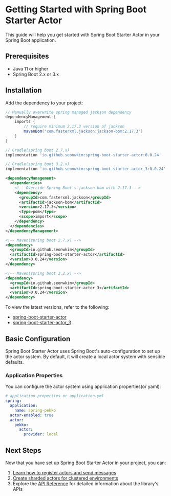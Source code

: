 # Getting Started with Spring Boot Starter Actor

This guide will help you get started with Spring Boot Starter Actor in your Spring Boot application.

## Prerequisites

- Java 11 or higher
- Spring Boot 2.x or 3.x

## Installation

Add the dependency to your project:

```gradle
// Manually overwrite spring managed jackson dependency 
dependencyManagement {
    imports {
        // require minimum 2.17.3 version of jackson
        mavenBom("com.fasterxml.jackson:jackson-bom:2.17.3")
    }
}

// Gradle(spring boot 2.7.x) 
implementation 'io.github.seonwkim:spring-boot-starter-actor:0.0.24'

// Gradle(spring boot 3.2.x) 
implementation 'io.github.seonwkim:spring-boot-starter-actor_3:0.0.24'
```

```xml
<dependencyManagement>
  <dependencies>
    <!-- Override Spring Boot's jackson-bom with 2.17.3 -->
    <dependency>
      <groupId>com.fasterxml.jackson</groupId>
      <artifactId>jackson-bom</artifactId>
      <version>2.17.3</version>
      <type>pom</type>
      <scope>import</scope>
    </dependency>
  </dependencies>
</dependencyManagement>

<!-- Maven(spring boot 2.7.x) -->
<dependency>
  <groupId>io.github.seonwkim</groupId>
  <artifactId>spring-boot-starter-actor</artifactId>
  <version>0.0.24</version>
</dependency>

<!-- Maven(spring boot 3.2.x) -->
<dependency>
  <groupId>io.github.seonwkim</groupId>
  <artifactId>spring-boot-starter-actor_3</artifactId>
  <version>0.0.24</version>
</dependency>
```

To view the latest versions, refer to the following:
- [spring-boot-starter-actor](https://central.sonatype.com/artifact/io.github.seonwkim/spring-boot-starter-actor)
- [spring-boot-starter-actor_3](https://central.sonatype.com/artifact/io.github.seonwkim/spring-boot-starter-actor_3)

## Basic Configuration

Spring Boot Starter Actor uses Spring Boot's auto-configuration to set up the actor system. By default, it will create a local actor system with sensible defaults.

### Application Properties

You can configure the actor system using application properties(or yaml):

```yaml
# application.properties or application.yml
spring:
  application:
    name: spring-pekko
  actor-enabled: true
  actor:
    pekko:
      actor:
        provider: local
```

## Next Steps

Now that you have set up Spring Boot Starter Actor in your project, you can:

1. [Learn how to register actors and send messages](guides/actor-registration-messaging.md)
2. [Create sharded actors for clustered environments](guides/sharded-actors.md)
3. Explore the [API Reference](api-reference.md) for detailed information about the library's APIs
